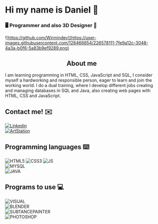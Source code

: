 # Hi my name is Daniel 👋
### 🖥️ Programmer and also 3D Designer 🎨
![https://github.com/Wirmindev](https://user-images.githubusercontent.com/128466654/226578111-7fe9a12c-3048-4a3a-b0f6-5a83b9ef9289.png)

<h2 align=center> About me </h2>
I am learning programming in HTML, CSS, JavaScript and SQL, I consider myself a hardworking and responsible person, eager to learn and join the working world. I do a dual training, where I develop different jobs creating and managing databases in SQL and Java, also creating web pages with HTML, CSS and JavaScript.

## Contact me! ✉️
[![Linkedin](https://img.shields.io/static/v1?label=Daniel%20Lopez%20Cervera.&message=Linkedin&color=blue&style=for-the-badge&logo=linkedin)](https://www.linkedin.com/in/daniellopezcervera/)
</br>
[![ArtStation](https://img.shields.io/static/v1?label=Wirmin&message=ArtStation&color=orange&style=for-the-badge&logo=artstation)](https://www.artstation.com/wirmin)


## Programming languages ⌨️

![HTML5](https://img.shields.io/static/v1?label=&message=HTML&color=inactive&style=flat-square&logo=HTML5)
![CSS3](https://img.shields.io/static/v1?label=&message=CSS&color=blue&style=flat-square&logo=CSS3)
![JS](https://img.shields.io/static/v1?label=&message=JavaScript&color=inactive&style=flat-square&logo=JavaScript)
<br>
![MYSQL](https://img.shields.io/static/v1?label=&message=MySQL&color=success&style=flat-square&logo=mysql)
<br>
![JAVA](https://img.shields.io/static/v1?label=&message=Java&color=blue&style=flat-square&logo=oracle)

## Programs to use 💻

![VISUAL](https://img.shields.io/static/v1?label=&message=Visual%20Studio%20Code&color=blue&style=flat-square&logo=visualstudio)
<br>
![BLENDER](https://img.shields.io/static/v1?label=&message=Blender&color=inactive&style=flat-square&logo=blender)
<br>
![SUBTANCEPAINTER](https://img.shields.io/static/v1?label=&message=Subtance%203D%20Painter&color=green&style=flat-square&logo=adobe)
<br>
![PHOTOSHOP](https://img.shields.io/static/v1?label=&message=Photoshop&color=orange&style=flat-square&logo=adobe)
